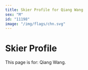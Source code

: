 ```yaml
---
title: Skier Profile for Qiang Wang
sex: "M"
id: "11198"
image: "/img/flags/chn.svg" 
---
```


# Skier Profile

This page is for: Qiang Wang.
    